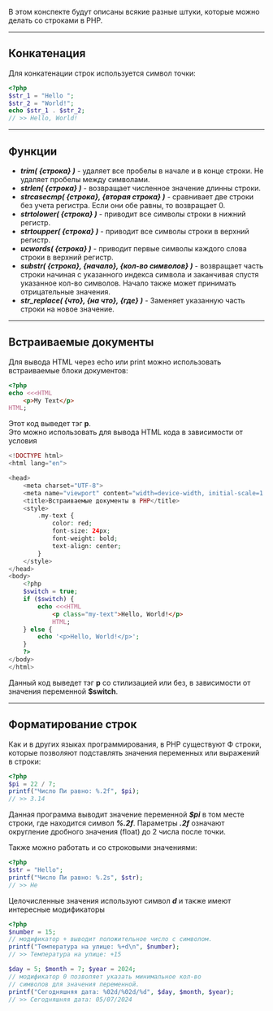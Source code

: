 В этом конспекте будут описаны всякие разные штуки, которые можно делать со строками в PHP.

---
## Конкатенация
Для конкатенации строк используется символ точки:
```php
<?php
$str_1 = "Hello ";
$str_2 = "World!";
echo $str_1 . $str_2;
// >> Hello, World!
```

---
## Функции
* ***trim( {строка} )*** - удаляет все пробелы в начале и в конце строки. Не удаляет пробелы между символами.
* ***strlen( {строка} )*** - возвращает численное значение длинны строки.
* ***strcasecmp( {строка},  {вторая строка} )*** - сравнивает две строки без учета регистра. Если они обе равны, то возвращает 0.
* ***strtolower( {строка} )*** - приводит все символы строки в нижний регистр.
* ***strtoupper( {строка} )*** - приводит все символы строки в верхний регистр.
* ***ucwords( {строка} )*** - приводит первые символы каждого слова строки в верхний регистр.
* ***substr( {строка}, {начало}, {кол-во символов} )*** - возвращает часть  строки начиная с указанного индекса символа и заканчивая спустя указанное кол-во символов. Начало также может принимать отрицательные значения.
* ***str_replace( {что}, {на что}, {где} )*** - Заменяет указанную часть строки на новое значение.

---
## Встраиваемые документы
Для вывода HTML через echo или print можно использовать встраиваемые блоки документов:
```php
<?php
echo <<<HTML
	<p>My Text</p>
HTML;
```
Этот код выведет тэг **p**.  
Это можно использовать для вывода HTML кода в зависимости от условия
```php
<!DOCTYPE html>
<html lang="en">

<head>
    <meta charset="UTF-8">
    <meta name="viewport" content="width=device-width, initial-scale=1.0">
    <title>Встраиваемые документы в PHP</title>
    <style>
        .my-text {
            color: red;
            font-size: 24px;
            font-weight: bold;
            text-align: center;
        }
    </style>
</head>
<body>
    <?php
    $switch = true;
    if ($switch) {
        echo <<<HTML
            <p class="my-text">Hello, World!</p>
            HTML;
    } else {
        echo '<p>Hello, World!</p>';
    }
    ?>
</body>
</html>
```
Данный код выведет тэг **p** со стилизацией или без, в зависимости от значения переменной **$switch**.

---
## Форматирование строк
Как и в других языках программирования, в PHP существуют Ф строки, которые позволяют подставлять значения переменных или выражений в строки:
```php
<?php
$pi = 22 / 7;
printf("Число Пи равно: %.2f", $pi); 
// >> 3.14
```
Данная программа выводит значение переменной ***$pi*** в том месте строки, где находится символ ***%.2f***. Параметры ***.2f*** означают округление дробного значения (float) до 2 числа после точки.

Также можно работать и со строковыми значениями:
```php
<?php
$str = "Hello";
printf("Число Пи равно: %.2s", $str);
// >> He
```

Целочисленные значения используют символ ***d*** и также имеют интересные модификаторы
```php
<?php
$number = 15;
// модификатор + выводит положительное число с символом.
printf("Температура на улице: %+d\n", $number); 
// >> Температура на улице: +15

$day = 5; $month = 7; $year = 2024;
// модификатор 0 позволяет указать минимальное кол-во  
// символов для значения переменной.
printf("Сегодняшняя дата: %02d/%02d/%d", $day, $month, $year);
// >> Сегодняшняя дата: 05/07/2024
```